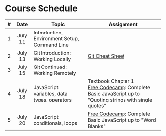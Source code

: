 # Course Schedule

| # |Date   | Topic  | Assignment  |
|:---:|:---:|---|---|
| 1 | July 11  | Introduction, Environment Setup, Command Line  |   |
| 2 | July 13  | Git Introduction: Working Locally | [Git Cheat Sheet](https://education.github.com/git-cheat-sheet-education.pdf)|
| 3 | July 15  | Git Continued: Working Remotely  | |
| 4 | July 18  | JavaScript: variables, data types, operators | Textbook Chapter 1 <br/>[Free Codecamp](https://www.freecodecamp.com/challenges/comment-your-javascript-code): Complete Basic JavaScript up to "Quoting strings with single quotes"|
| 5 | July 20  | JavaScript: conditionals, loops | [Free Codecamp](https://www.freecodecamp.com/challenges/comment-your-javascript-code): Complete Basic JavaScript up to "Word Blanks" |
